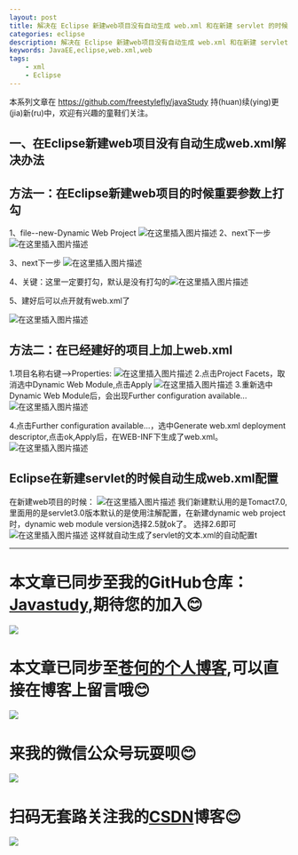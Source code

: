 ```yaml
---
layout: post
title: 解决在 Eclipse 新建web项目没有自动生成 web.xml 和在新建 servlet 的时候自动生成 web.xml 配置
categories: eclipse
description: 解决在 Eclipse 新建web项目没有自动生成 web.xml 和在新建 servlet 的时候自动生成 web.xml 配置
keywords: JavaEE,eclipse,web.xml,web
tags:
	- xml
	- Eclipse 
---
```


本系列文章在 <https://github.com/freestylefly/javaStudy> 持(huan)续(ying)更(jia)新(ru)中，欢迎有兴趣的童鞋们关注。

## 一、在Eclipse新建web项目没有自动生成web.xml解决办法
## 方法一：在Eclipse新建web项目的时候重要参数上打勾
1、file--new-Dynamic Web Project 
![在这里插入图片描述](https://img-blog.csdnimg.cn/20181214160226360.png?x-oss-process=image/watermark,type_ZmFuZ3poZW5naGVpdGk,shadow_10,text_aHR0cHM6Ly9ibG9nLmNzZG4ubmV0L3FxXzQzMjcwMDc0,size_16,color_FFFFFF,t_70)
2、next下一步
![在这里插入图片描述](https://img-blog.csdnimg.cn/20181214160315960.png?x-oss-process=image/watermark,type_ZmFuZ3poZW5naGVpdGk,shadow_10,text_aHR0cHM6Ly9ibG9nLmNzZG4ubmV0L3FxXzQzMjcwMDc0,size_16,color_FFFFFF,t_70)

3、next下一步
![在这里插入图片描述](https://img-blog.csdnimg.cn/20181214160348211.png?x-oss-process=image/watermark,type_ZmFuZ3poZW5naGVpdGk,shadow_10,text_aHR0cHM6Ly9ibG9nLmNzZG4ubmV0L3FxXzQzMjcwMDc0,size_16,color_FFFFFF,t_70)

4、关键：这里一定要打勾，默认是没有打勾的![在这里插入图片描述](https://img-blog.csdnimg.cn/20181214160416976.png?x-oss-process=image/watermark,type_ZmFuZ3poZW5naGVpdGk,shadow_10,text_aHR0cHM6Ly9ibG9nLmNzZG4ubmV0L3FxXzQzMjcwMDc0,size_16,color_FFFFFF,t_70)

5、建好后可以点开就有web.xml了

![在这里插入图片描述](https://img-blog.csdnimg.cn/20181214160544786.png?x-oss-process=image/watermark,type_ZmFuZ3poZW5naGVpdGk,shadow_10,text_aHR0cHM6Ly9ibG9nLmNzZG4ubmV0L3FxXzQzMjcwMDc0,size_16,color_FFFFFF,t_70)

## 方法二：在已经建好的项目上加上web.xml
 1.项目名称右键-->Properties:
 ![在这里插入图片描述](https://img-blog.csdnimg.cn/20181214160700888.png?x-oss-process=image/watermark,type_ZmFuZ3poZW5naGVpdGk,shadow_10,text_aHR0cHM6Ly9ibG9nLmNzZG4ubmV0L3FxXzQzMjcwMDc0,size_16,color_FFFFFF,t_70)
 2.点击Project Facets，取消选中Dynamic Web Module,点击Apply
 ![在这里插入图片描述](https://img-blog.csdnimg.cn/20181214160730677.png?x-oss-process=image/watermark,type_ZmFuZ3poZW5naGVpdGk,shadow_10,text_aHR0cHM6Ly9ibG9nLmNzZG4ubmV0L3FxXzQzMjcwMDc0,size_16,color_FFFFFF,t_70)
 3.重新选中Dynamic Web Module后，会出现Further configuration available...
 ![在这里插入图片描述](https://img-blog.csdnimg.cn/20181214160754808.png?x-oss-process=image/watermark,type_ZmFuZ3poZW5naGVpdGk,shadow_10,text_aHR0cHM6Ly9ibG9nLmNzZG4ubmV0L3FxXzQzMjcwMDc0,size_16,color_FFFFFF,t_70)

 4.点击Further configuration available...，选中Generate web.xml deployment descriptor,点击ok,Apply后，在WEB-INF下生成了web.xml。
 ![在这里插入图片描述](https://img-blog.csdnimg.cn/20181214160812893.png?x-oss-process=image/watermark,type_ZmFuZ3poZW5naGVpdGk,shadow_10,text_aHR0cHM6Ly9ibG9nLmNzZG4ubmV0L3FxXzQzMjcwMDc0,size_16,color_FFFFFF,t_70)

## Eclipse在新建servlet的时候自动生成web.xml配置
在新建web项目的时候：
![在这里插入图片描述](https://img-blog.csdnimg.cn/20181214161006245.png?x-oss-process=image/watermark,type_ZmFuZ3poZW5naGVpdGk,shadow_10,text_aHR0cHM6Ly9ibG9nLmNzZG4ubmV0L3FxXzQzMjcwMDc0,size_16,color_FFFFFF,t_70)
我们新建默认用的是Tomact7.0,里面用的是servlet3.0版本默认的是使用注解配置，在新建dynamic web project 时，dynamic web module version选择2.5就ok了。
选择2.6即可
![在这里插入图片描述](https://img-blog.csdnimg.cn/20181214161120451.png?x-oss-process=image/watermark,type_ZmFuZ3poZW5naGVpdGk,shadow_10,text_aHR0cHM6Ly9ibG9nLmNzZG4ubmV0L3FxXzQzMjcwMDc0,size_16,color_FFFFFF,t_70)
这样就自动生成了servlet的文本.xml的自动配置t

------
# 本文章已同步至我的GitHub仓库：<a href="https://github.com/freestylefly/javaStudy">Javastudy</a>,期待您的加入:blush:
<img src="http://pp8g2fyug.bkt.clouddn.com/github.jpg" width=""/>

# 本文章已同步至<a href="https://freestylefly.github.io/">苍何的个人博客</a>,可以直接在博客上留言哦:blush:
<img src="http://pp8g2fyug.bkt.clouddn.com/myblog..png" width=""/>

# 来我的微信公众号玩耍呗:blush:
<img src="http://pp8g2fyug.bkt.clouddn.com/weixingongzhonghao.jpg" width=""/>

# 扫码无套路关注我的<a href="https://blog.csdn.net/qq_43270074?orderby=UpdateTime">CSDN</a>博客:blush:
<img src="http://pp8g2fyug.bkt.clouddn.com/CSDN.png" width=""/>